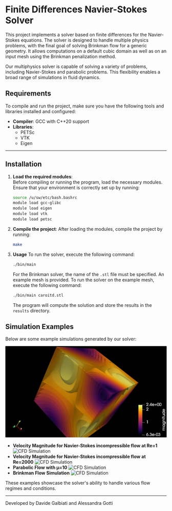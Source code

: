 # Finite Differences Navier-Stokes Solver

This project implements a solver based on finite differences for the Navier-Stokes equations. The solver is designed to handle multiple physics problems, with the final goal of solving Brinkman flow for a generic geometry. It allows computations on a default cubic domain as well as on an input mesh using the Brinkman penalization method.

Our multiphysics solver is capable of solving a variety of problems, including Navier-Stokes and parabolic problems. This flexibility enables a broad range of simulations in fluid dynamics.

## **Requirements**

To compile and run the project, make sure you have the following tools and libraries installed and configured:

- **Compiler**: GCC with C++20 support
- **Libraries**:
  - PETSc
  - VTK
  - Eigen

---

## **Installation**

1. **Load the required modules**:  
   Before compiling or running the program, load the necessary modules. Ensure that your environment is correctly set up by running:
   ```bash
   source /u/sw/etc/bash.bashrc
   module load gcc-glibc
   module load eigen
   module load vtk
   module load petsc
   ```

2. **Compile the project**:
    After loading the modules, compile the project by running:
    ```bash
    make
    ```

3. **Usage**
    To run the solver, execute the following command:
    ```bash
    ./bin/main
    ```
    For the Brinkman solver, the name of the `.stl` file must be specified. An example mesh is provided. To run the solver on the example mesh, execute the following command:
    ```bash
    ./bin/main caroitd.stl
    ```
    The program will compute the solution and store the results in the `results` directory.

## **Simulation Examples**
Below are some example simulations generated by our solver:

![CFD Simulation](output.gif)

- **Velocity Magnitude for Navier-Stokes incompressible flow at Re=1** ![CFD Simulation](graphic_examples/magnitude_Re_1.gif)
- **Velocity Magnitude for Navier-Stokes incompressible flow at Re=2000** ![CFD Simulation](graphic_examples/magnitude_Re_2000.gif)
- **Parabolic Flow with μ=10** ![CFD Simulation](graphic_examples/parabolic_mu_10.gif)
- **Brinkman Flow Simulation** ![CFD Simulation](graphic_examples/brinkman_Re_200_dt_1e-3.gif)


These examples showcase the solver's ability to handle various flow regimes and conditions.

---

Developed by Davide Galbiati and Alessandra Gotti
